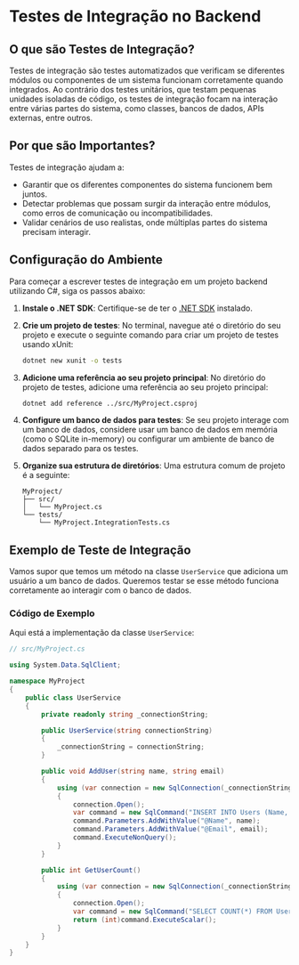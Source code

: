 # Testes de Integração no Backend

## O que são Testes de Integração?

Testes de integração são testes automatizados que verificam se diferentes módulos ou componentes de um sistema funcionam corretamente quando integrados. Ao contrário dos testes unitários, que testam pequenas unidades isoladas de código, os testes de integração focam na interação entre várias partes do sistema, como classes, bancos de dados, APIs externas, entre outros.

## Por que são Importantes?

Testes de integração ajudam a:

- Garantir que os diferentes componentes do sistema funcionem bem juntos.
- Detectar problemas que possam surgir da interação entre módulos, como erros de comunicação ou incompatibilidades.
- Validar cenários de uso realistas, onde múltiplas partes do sistema precisam interagir.

## Configuração do Ambiente

Para começar a escrever testes de integração em um projeto backend utilizando C#, siga os passos abaixo:

1. **Instale o .NET SDK**: Certifique-se de ter o [.NET SDK](https://dotnet.microsoft.com/download) instalado.

2. **Crie um projeto de testes**: No terminal, navegue até o diretório do seu projeto e execute o seguinte comando para criar um projeto de testes usando xUnit:

    ```bash
    dotnet new xunit -o tests
    ```

3. **Adicione uma referência ao seu projeto principal**: No diretório do projeto de testes, adicione uma referência ao seu projeto principal:

    ```bash
    dotnet add reference ../src/MyProject.csproj
    ```

4. **Configure um banco de dados para testes**: Se seu projeto interage com um banco de dados, considere usar um banco de dados em memória (como o SQLite in-memory) ou configurar um ambiente de banco de dados separado para os testes.

5. **Organize sua estrutura de diretórios**: Uma estrutura comum de projeto é a seguinte:

    ```
    MyProject/
    ├── src/
    │   └── MyProject.cs
    └── tests/
        └── MyProject.IntegrationTests.cs
    ```

## Exemplo de Teste de Integração

Vamos supor que temos um método na classe `UserService` que adiciona um usuário a um banco de dados. Queremos testar se esse método funciona corretamente ao interagir com o banco de dados.

### Código de Exemplo

Aqui está a implementação da classe `UserService`:

```csharp
// src/MyProject.cs

using System.Data.SqlClient;

namespace MyProject
{
    public class UserService
    {
        private readonly string _connectionString;

        public UserService(string connectionString)
        {
            _connectionString = connectionString;
        }

        public void AddUser(string name, string email)
        {
            using (var connection = new SqlConnection(_connectionString))
            {
                connection.Open();
                var command = new SqlCommand("INSERT INTO Users (Name, Email) VALUES (@Name, @Email)", connection);
                command.Parameters.AddWithValue("@Name", name);
                command.Parameters.AddWithValue("@Email", email);
                command.ExecuteNonQuery();
            }
        }

        public int GetUserCount()
        {
            using (var connection = new SqlConnection(_connectionString))
            {
                connection.Open();
                var command = new SqlCommand("SELECT COUNT(*) FROM Users", connection);
                return (int)command.ExecuteScalar();
            }
        }
    }
}
